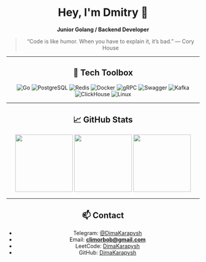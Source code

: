 <div align="center">

# Hey, I'm Dmitry 👋  

**Junior Golang / Backend Developer**  

> “Code is like humor. When you have to explain it, it’s bad.” — Cory House  

---

## 🔧 Tech Toolbox  

![Go](https://img.shields.io/badge/Go-007ACC?style=for-the-badge&logo=go&logoColor=white)
![PostgreSQL](https://img.shields.io/badge/PostgreSQL-336791?style=for-the-badge&logo=postgresql&logoColor=white)
![Redis](https://img.shields.io/badge/Redis-CC0000?style=for-the-badge&logo=redis&logoColor=white)
![Docker](https://img.shields.io/badge/Docker-0db7ed?style=for-the-badge&logo=docker&logoColor=white)
![gRPC](https://img.shields.io/badge/gRPC-007ACC?style=for-the-badge&logo=grpc&logoColor=white)
![Swagger](https://img.shields.io/badge/Swagger-85EA2D?style=for-the-badge&logo=swagger&logoColor=black)
![Kafka](https://img.shields.io/badge/Kafka-231F20?style=for-the-badge&logo=apache-kafka&logoColor=white)
![ClickHouse](https://img.shields.io/badge/ClickHouse-FFCC01?style=for-the-badge&logo=clickhouse&logoColor=black)
![Linux](https://img.shields.io/badge/Linux-007ACC?style=for-the-badge&logo=linux&logoColor=white)

---

  

## 📈 GitHub Stats


<p align="center">
  <img src="https://github-readme-stats.vercel.app/api?username=DimaKarapysh&show_icons=true&hide_border=true" height="150"/>
  <img src="https://github-readme-streak-stats.herokuapp.com/?user=DimaKarapysh&hide_border=true" height="150"/>
  <img src="https://github-readme-stats.vercel.app/api/top-langs/?username=DimaKarapysh&layout=compact&hide_border=true" height="150"/>
</p>


---

## 📫 Contact  

- Telegram: [@DimaKarapysh](https://t.me/DimaKarapysh)  
- Email: **climorbob@gmail.com**  
- LeetCode: [DimaKarapysh](https://leetcode.com/u/DimaKarapysh/)  
- GitHub: [DimaKarapysh](https://github.com/DimaKarapysh)
  
</div>
